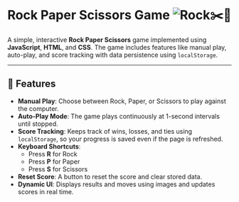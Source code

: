 # Rock Paper Scissors Game <img src="path-to-your-rock-image.png" alt="Rock">✂️📜

A simple, interactive **Rock Paper Scissors** game implemented using **JavaScript**, **HTML**, and **CSS**. The game includes features like manual play, auto-play, and score tracking with data persistence using `localStorage`.

---

## 🚀 Features

- **Manual Play**: Choose between Rock, Paper, or Scissors to play against the computer.
- **Auto-Play Mode**: The game plays continuously at 1-second intervals until stopped.
- **Score Tracking**: Keeps track of wins, losses, and ties using `localStorage`, so your progress is saved even if the page is refreshed.
- **Keyboard Shortcuts**:
  - Press **R** for Rock
  - Press **P** for Paper
  - Press **S** for Scissors
- **Reset Score**: A button to reset the score and clear stored data.
- **Dynamic UI**: Displays results and moves using images and updates scores in real time.
